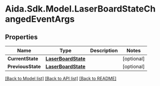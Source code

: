 # Aida.Sdk.Model.LaserBoardStateChangedEventArgs

## Properties

Name | Type | Description | Notes
------------ | ------------- | ------------- | -------------
**CurrentState** | [**LaserBoardState**](LaserBoardState.md) |  | [optional] 
**PreviousState** | [**LaserBoardState**](LaserBoardState.md) |  | [optional] 

[[Back to Model list]](../README.md#documentation-for-models) [[Back to API list]](../README.md#documentation-for-api-endpoints) [[Back to README]](../README.md)

